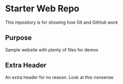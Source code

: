 # Starter Web Repo

This repository is for showing how Git and GitHub work

## Purpose

Sample website with plenty of files for demos

## Extra Header

An extra header for no reason. Look at this nonsense